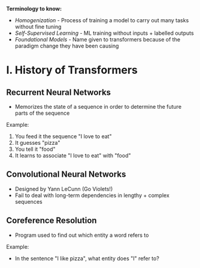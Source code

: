**Terminology to know:**
- *Homogenization* - Process of training a model to carry out many tasks without fine tuning
- *Self-Supervised Learning* - ML training without inputs + labelled outputs
- *Foundational Models* - Name given to transformers because  of the paradigm change they have been causing

# I. History of Transformers

## Recurrent Neural Networks
  - Memorizes the state of a sequence in order to determine the future parts of the sequence

Example:
1. You feed it the sequence "I love to eat"
2. It guesses "pizza"
3. You tell it "food"
4. It learns to associate "I love to eat" with "food"

## Convolutional Neural Networks
- Designed by Yann LeCunn (Go Violets!)
- Fail to deal with long-term dependencies in lengthy + complex sequences

## Coreference Resolution
- Program used to find out which entity a word refers to

Example:
- In the sentence "I like pizza", what entity does "I" refer to?
